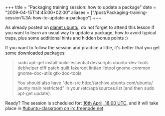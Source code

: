 +++
title = "Packaging training session: how to update a package"
date = "2009-04-15T14:45:00+02:00"
aliases = ["/post/Packaging-training-session%3A-how-to-update-a-package"]
+++
    <p>As already posted on <a href="http://ubuntupackaging.wordpress.com/2009/04/15/second-packaging-training-session/" hreflang="en">planet ubuntu</a>, do not forget to attend this lesson if you want to learn an usual way to update a package, how to avoid typical traps, plus some additional hints and hidden bonus points :)</p>


<p>If you want to follow the session and practice a little, it's better that you get some downloaded packages:</p>


<blockquote><p>sudo apt-get install build-essential devscripts ubuntu-dev-tools debhelper diff patch quilt fakeroot lintian libtool gnome-common gnome-doc-utils gtk-doc-tools</p>
<p>
You should also have "deb-src http://archive.ubuntu.com/ubuntu/ jaunty main restricted" in your /etc/apt/sources.list (and then sudo apt-get update).</p></blockquote>


<p>Ready? The session is scheduled for: <a href="http://www.timeanddate.com/worldclock/fixedtime.html?month=4&amp;day=16&amp;year=2009&amp;hour=18&amp;min=0&amp;sec=0&amp;p1=0" hreflang="en">16th April, 18:00 UTC</a>, and it will take place in <a href="javascript:void(0);" hreflang="en">#ubuntu-classroom on irc.freenode.net</a>.</p>